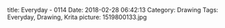 title: Everyday - 0114
Date: 2018-02-28 06:42:13
Category: Drawing
Tags: Everyday, Drawing, Krita
picture: 1519800133.jpg
